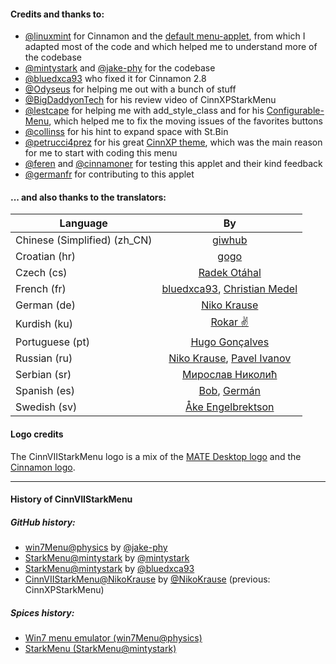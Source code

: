 #### Credits and thanks to:
* [@linuxmint](https://github.com/linuxmint) for Cinnamon and the [default menu-applet](https://github.com/linuxmint/Cinnamon/tree/master/files/usr/share/cinnamon/applets/menu%40cinnamon.org), from which I adapted most of the code and which helped me to understand more of the codebase
* [@mintystark](https://github.com/mintystark) and [@jake-phy](https://github.com/jake-phy) for the codebase
* [@bluedxca93](https://github.com/bluedxca93) who fixed it for Cinnamon 2.8
* [@Odyseus](https://github.com/Odyseus) for helping me out with a bunch of stuff
* [@BigDaddyonTech](https://github.com/BigDaddyonTech) for his review video of CinnXPStarkMenu
* [@lestcape](https://github.com/lestcape) for helping me with add_style_class and for his [Configurable-Menu](https://github.com/lestcape/Configurable-Menu), which helped me to fix the moving issues of the favorites buttons
* [@collinss](https://github.com/collinss) for his hint to expand space with St.Bin
* [@petrucci4prez](https://github.com/petrucci4prez) for his great [CinnXP theme](https://github.com/petrucci4prez/CinnXP), which was the main reason for me to start with coding this menu
* [@feren](https://github.com/feren) and [@cinnamoner](https://github.com/cinnamoner) for testing this applet and their kind feedback
* [@germanfr](https://github.com/germanfr) for contributing to this applet

#### ... and also thanks to the translators:
Language                     | By
---------------------------- |:---:
Chinese (Simplified) (zh_CN) | [giwhub](https://github.com/giwhub)
Croatian (hr)                | [gogo](https://launchpad.net/~trebelnik-stefina)
Czech (cs)                   | [Radek Otáhal](https://launchpad.net/~radek-otahal)
French (fr)                  | [bluedxca93](https://launchpad.net/~bluedxca93), [Christian Medel](https://launchpad.net/~cmedelahumada)
German (de)                  | [Niko Krause](https://launchpad.net/~nikokrause)
Kurdish (ku)                 | [Rokar ✌](https://launchpad.net/~rokarali)
Portuguese (pt)              | [Hugo Gonçalves](https://launchpad.net/~hugo-goncalves-q)
Russian (ru)                 | [Niko Krause](https://launchpad.net/~nikokrause), [Pavel Ivanov](https://launchpad.net/~ipasoft)
Serbian (sr)                 | [Мирослав Николић](https://launchpad.net/~lipek)
Spanish (es)                 | [Bob](https://launchpad.net/~basura1-p), [Germán](https://launchpad.net/~germanfr)
Swedish (sv)                 | [Åke Engelbrektson](https://github.com/eson57)

#### Logo credits
The CinnVIIStarkMenu logo is a mix of the [MATE Desktop logo](https://github.com/mate-desktop/mate-desktop/blob/f543545ceb97db7cdefc186889898e3ebdef8f65/icons/hicolor_apps_scalable_mate.svg) and the [Cinnamon logo](http://segfault.linuxmint.com/wp-content/uploads/2016/09/CinnamonIcon5-1.png).

--------------------------------
#### History of CinnVIIStarkMenu

##### GitHub history:
* [win7Menu@physics](https://github.com/jake-phy/win7Menu) by [@jake-phy](https://github.com/jake-phy) <br />
* [StarkMenu@mintystark](https://github.com/mintystark/starkmenu) by [@mintystark](https://github.com/mintystark) <br />
* [StarkMenu@mintystark](https://github.com/bluedxca93/starkmenu) by [@bluedxca93](https://github.com/bluedxca93) <br />
* [CinnVIIStarkMenu@NikoKrause](https://github.com/NikoKrause/CinnVIIStarkMenu) by [@NikoKrause](https://github.com/NikoKrause) (previous: CinnXPStarkMenu)

##### Spices history:
* [Win7 menu emulator (win7Menu@physics)](https://web.archive.org/web/20160603044149/https://cinnamon-spices.linuxmint.com/applets/view/84)
* [StarkMenu (StarkMenu@mintystark)](https://web.archive.org/web/20160603020227/https://cinnamon-spices.linuxmint.com/applets/view/168)
